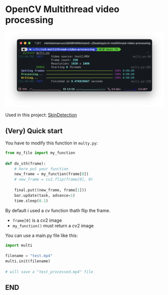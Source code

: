 
# OpenCV Multithread video processing

![](screen.png)

Used in this project: [SkinDetection](https://github.com/mik3sw/SkinDetection)

## (Very) Quick start
You have to modify this function in ```multy.py```:

```python
from my_file import my_function

def do_sth(frame):
    # here put your function
    new_frame = my_function(frame[0])
    # new_frame = cv2.flip(frame[0], 0)
    
    final.put((new_frame, frame[1]))
    bar.update(task, advance=1)
    time.sleep(0.1)
```
By default i used a cv function thath flip the frame.

* ```frame[0]``` is a cv2 image 
* ```my_function()``` must return a cv2 image

You can use a main.py file like this:

```python
import multi

filename = "test.mp4"
multi.init(filename)

# will save a "test_processed.mp4" file

```

## END